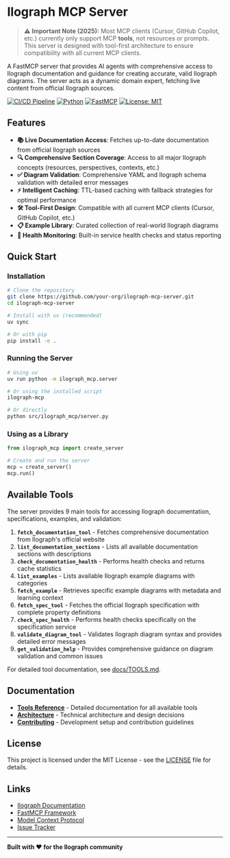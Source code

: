 # Ilograph MCP Server

> **⚠️ Important Note (2025):** Most MCP clients (Cursor, GitHub Copilot, etc.) currently only support MCP **tools**, not resources or prompts. This server is designed with tool-first architecture to ensure compatibility with all current MCP clients.

A FastMCP server that provides AI agents with comprehensive access to Ilograph documentation and guidance for creating accurate, valid Ilograph diagrams. The server acts as a dynamic domain expert, fetching live content from official Ilograph sources.

[![CI/CD Pipeline](https://github.com/your-org/ilograph-mcp-server/actions/workflows/ci.yml/badge.svg)](https://github.com/QuincyMillerDev/ilograph-mcp-server/actions/workflows/ci.yml)
[![Python](https://img.shields.io/badge/python-3.11+-blue.svg)](https://www.python.org/downloads/)
[![FastMCP](https://img.shields.io/badge/FastMCP-2.7.0+-green.svg)](https://github.com/jlowin/fastmcp)
[![License: MIT](https://img.shields.io/badge/License-MIT-yellow.svg)](https://opensource.org/licenses/MIT)

## Features

- **📚 Live Documentation Access**: Fetches up-to-date documentation from official Ilograph sources
- **🔍 Comprehensive Section Coverage**: Access to all major Ilograph concepts (resources, perspectives, contexts, etc.)
- **✅ Diagram Validation**: Comprehensive YAML and Ilograph schema validation with detailed error messages
- **⚡ Intelligent Caching**: TTL-based caching with fallback strategies for optimal performance
- **🛠️ Tool-First Design**: Compatible with all current MCP clients (Cursor, GitHub Copilot, etc.)
- **📋 Example Library**: Curated collection of real-world Ilograph diagrams
- **🔄 Health Monitoring**: Built-in service health checks and status reporting

## Quick Start

### Installation

```bash
# Clone the repository
git clone https://github.com/your-org/ilograph-mcp-server.git
cd ilograph-mcp-server

# Install with uv (recommended)
uv sync

# Or with pip
pip install -e .
```

### Running the Server

```bash
# Using uv
uv run python -m ilograph_mcp.server

# Or using the installed script
ilograph-mcp

# Or directly
python src/ilograph_mcp/server.py
```

### Using as a Library

```python
from ilograph_mcp import create_server

# Create and run the server
mcp = create_server()
mcp.run()
```

## Available Tools

The server provides 9 main tools for accessing Ilograph documentation, specifications, examples, and validation:

1. **`fetch_documentation_tool`** - Fetches comprehensive documentation from Ilograph's official website
2. **`list_documentation_sections`** - Lists all available documentation sections with descriptions
3. **`check_documentation_health`** - Performs health checks and returns cache statistics
4. **`list_examples`** - Lists available Ilograph example diagrams with categories
5. **`fetch_example`** - Retrieves specific example diagrams with metadata and learning context
6. **`fetch_spec_tool`** - Fetches the official Ilograph specification with complete property definitions
7. **`check_spec_health`** - Performs health checks specifically on the specification service
8. **`validate_diagram_tool`** - Validates Ilograph diagram syntax and provides detailed error messages
9. **`get_validation_help`** - Provides comprehensive guidance on diagram validation and common issues

For detailed tool documentation, see [docs/TOOLS.md](docs/TOOLS.md).


## Documentation

- **[Tools Reference](docs/TOOLS.md)** - Detailed documentation for all available tools
- **[Architecture](docs/ARCHITECTURE.md)** - Technical architecture and design decisions
- **[Contributing](docs/CONTRIBUTING.md)** - Development setup and contribution guidelines

## License

This project is licensed under the MIT License - see the [LICENSE](LICENSE) file for details.

## Links

- [Ilograph Documentation](https://www.ilograph.com/docs/)
- [FastMCP Framework](https://github.com/jlowin/fastmcp)
- [Model Context Protocol](https://modelcontextprotocol.io/)
- [Issue Tracker](https://github.com/QuincyMillerDev/ilograph-mcp-server/issues)

---

**Built with ❤️ for the Ilograph community**
